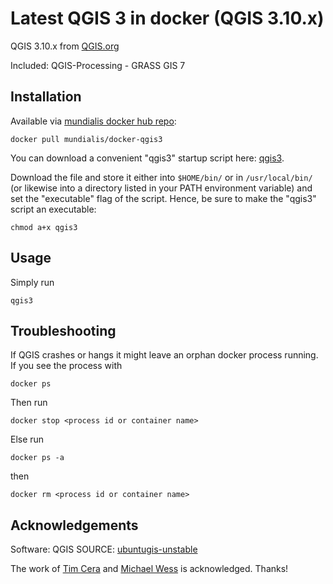 # Latest QGIS 3 in docker (QGIS 3.10.x)

QGIS 3.10.x from [QGIS.org](http://qgis.org)

Included: QGIS-Processing - GRASS GIS 7

## Installation

Available via [mundialis docker hub repo](https://hub.docker.com/r/mundialis/docker-qgis3/):
```
docker pull mundialis/docker-qgis3
```


You can download a convenient "qgis3" startup script here: [qgis3](https://raw.githubusercontent.com/mundialis/qgis-desktop-ubuntu/master/qgis3).

Download the file and store it either into `$HOME/bin/` or in `/usr/local/bin/` (or likewise into a directory listed in your PATH environment variable) and set the "executable" flag of the script.
Hence, be sure to make the "qgis3" script an executable:
```
chmod a+x qgis3
```

## Usage

Simply run

`qgis3`

## Troubleshooting

If QGIS crashes or hangs it might leave an orphan docker process running.
If you see the process with
```
docker ps
```
Then run 
```
docker stop <process id or container name>
```
Else run 
```
docker ps -a
```
then
```
docker rm <process id or container name>
```


## Acknowledgements

Software: QGIS SOURCE: [ubuntugis-unstable](https://launchpad.net/~ubuntugis)

The work of [Tim Cera](https://github.com/timcera/qgis-desktop-ubuntu) and [Michael Wess](https://github.com/wessm/Dockerfiles/tree/master/qgis3) is acknowledged. Thanks!
